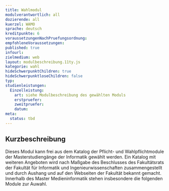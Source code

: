 ```yaml
---
title: Wahlmodul
modulverantwortlich: all
dozierende: all
kuerzel: WAMO
sprache: deutsch
kreditpunkte: 6
voraussetzungenNachPruefungsordnung: 
empfohleneVoraussetzungen: 
published: true
infourl: 
zielmedium: web
layout: modulbeschreibung.11ty.js
kategorie: wahl
hideSchwerpunktChildren: true
hideSchwerpunktloseChildren: false
typ: 
studienleistungen:
  Einzelleistung:
    art: siehe Modulbeschreibung des gewählten Moduls
    erstpruefer: 
    zweitpruefer: 
    datum:
meta:
  status: tbd    
---
```


## Kurzbeschreibung

Dieses Modul kann frei aus dem Katalog der Pflicht- und Wahlpflichtmodule der Masterstudiengänge der Informatik gewählt werden. Ein Katalog mit weiteren Angeboten wird nach Maßgabe des Beschlusses des Fakultätsrats der Fakultät für Informatik und Ingenieurwissenschaften zusammengestellt und durch Aushang und auf den Webseiten der Fakultät bekannt gemacht. Innerhalb des Master Medieninformatik stehen insbesondere die folgenden Module zur Auwahl.
